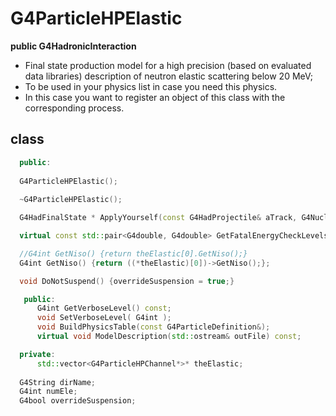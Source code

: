 <!-- G4ParticleHPElastic.md --- 
;; 
;; Description: 
;; Author: Hongyi Wu(吴鸿毅)
;; Email: wuhongyi@qq.com 
;; Created: 五 8月 10 06:57:50 2018 (+0800)
;; Last-Updated: 五 8月 10 06:58:52 2018 (+0800)
;;           By: Hongyi Wu(吴鸿毅)
;;     Update #: 1
;; URL: http://wuhongyi.cn -->

# G4ParticleHPElastic

**public G4HadronicInteraction**

- Final state production model for a high precision (based on evaluated data libraries) description of neutron elastic scattering below 20 MeV; 
- To be used in your physics list in case you need this physics.
- In this case you want to register an object of this class with the corresponding process.


## class

```cpp
  public: 
  
  G4ParticleHPElastic();
  
  ~G4ParticleHPElastic();

  G4HadFinalState * ApplyYourself(const G4HadProjectile& aTrack, G4Nucleus& aTargetNucleus);

  virtual const std::pair<G4double, G4double> GetFatalEnergyCheckLevels() const;

  //G4int GetNiso() {return theElastic[0].GetNiso();}
  G4int GetNiso() {return ((*theElastic)[0])->GetNiso();};

  void DoNotSuspend() {overrideSuspension = true;}

   public:
      G4int GetVerboseLevel() const;
      void SetVerboseLevel( G4int );
      void BuildPhysicsTable(const G4ParticleDefinition&);
      virtual void ModelDescription(std::ostream& outFile) const;

  private:
      std::vector<G4ParticleHPChannel*>* theElastic;
  
  G4String dirName;
  G4int numEle;
  G4bool overrideSuspension;
```

<!-- G4ParticleHPElastic.md ends here -->
